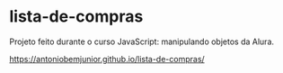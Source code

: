 # lista-de-compras
Projeto feito durante o curso JavaScript: manipulando objetos da Alura.

https://antoniobemjunior.github.io/lista-de-compras/
